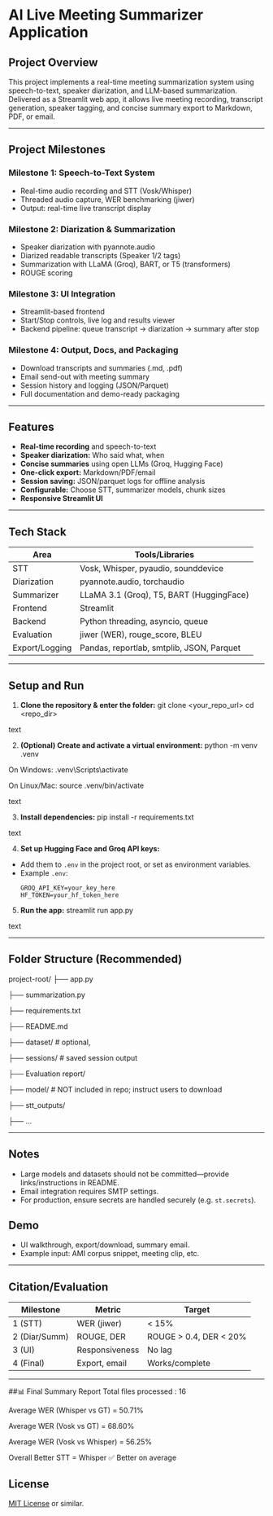 # AI Live Meeting Summarizer Application

## Project Overview

This project implements a real-time meeting summarization system using speech-to-text, speaker diarization, and LLM-based summarization. Delivered as a Streamlit web app, it allows live meeting recording, transcript generation, speaker tagging, and concise summary export to Markdown, PDF, or email.

---

## Project Milestones

### **Milestone 1: Speech-to-Text System**
- Real-time audio recording and STT (Vosk/Whisper)
- Threaded audio capture, WER benchmarking (jiwer)
- Output: real-time live transcript display

### **Milestone 2: Diarization & Summarization**
- Speaker diarization with pyannote.audio
- Diarized readable transcripts (Speaker 1/2 tags)
- Summarization with LLaMA (Groq), BART, or T5 (transformers)
- ROUGE scoring

### **Milestone 3: UI Integration**
- Streamlit-based frontend
- Start/Stop controls, live log and results viewer
- Backend pipeline: queue transcript → diarization → summary after stop

### **Milestone 4: Output, Docs, and Packaging**
- Download transcripts and summaries (.md, .pdf)
- Email send-out with meeting summary
- Session history and logging (JSON/Parquet)
- Full documentation and demo-ready packaging

---

## Features

- **Real-time recording** and speech-to-text
- **Speaker diarization:** Who said what, when
- **Concise summaries** using open LLMs (Groq, Hugging Face)
- **One-click export:** Markdown/PDF/email
- **Session saving:** JSON/parquet logs for offline analysis
- **Configurable:** Choose STT, summarizer models, chunk sizes
- **Responsive Streamlit UI**

---

## Tech Stack

| Area                 | Tools/Libraries                              |
|----------------------|----------------------------------------------|
| STT                  | Vosk, Whisper, pyaudio, sounddevice          |
| Diarization          | pyannote.audio, torchaudio                   |
| Summarizer           | LLaMA 3.1 (Groq), T5, BART (HuggingFace)     |
| Frontend             | Streamlit                                    |
| Backend              | Python threading, asyncio, queue             |
| Evaluation           | jiwer (WER), rouge_score, BLEU               |
| Export/Logging       | Pandas, reportlab, smtplib, JSON, Parquet    |

---

## Setup and Run

1. **Clone the repository & enter the folder:**
git clone <your_repo_url>
cd <repo_dir>

text

2. **(Optional) Create and activate a virtual environment:**
python -m venv .venv

On Windows:
.venv\Scripts\activate

On Linux/Mac:
source .venv/bin/activate

text

3. **Install dependencies:**
pip install -r requirements.txt

text

4. **Set up Hugging Face and Groq API keys:**
- Add them to `.env` in the project root, or set as environment variables.
- Example `.env`:
  ```
  GROQ_API_KEY=your_key_here
  HF_TOKEN=your_hf_token_here
  ```

5. **Run the app:**
streamlit run app.py

text

---

## Folder Structure (Recommended)

project-root/
├── app.py

├── summarization.py

├── requirements.txt

├── README.md

├── dataset/ # optional, 

├── sessions/ # saved session output

├── Evaluation report/

├── model/ # NOT included in repo; instruct users to download

├── stt_outputs/

├── ...


---

## Notes

- Large models and datasets should not be committed—provide links/instructions in README.
- Email integration requires SMTP settings.
- For production, ensure secrets are handled securely (e.g. `st.secrets`).

## Demo

- UI walkthrough, export/download, summary email.
- Example input: AMI corpus snippet, meeting clip, etc.

---

## Citation/Evaluation

| Milestone | Metric          | Target     |
|-----------|-----------------|-----------|
| 1 (STT)   | WER (jiwer)     | < 15%     |
| 2 (Diar/Summ)| ROUGE, DER   | ROUGE > 0.4, DER < 20% |
| 3 (UI)    | Responsiveness  | No lag    |
| 4 (Final) | Export, email   | Works/complete |

---

##📊 Final Summary Report
Total files processed : 16

Average WER (Whisper vs GT)   = 50.71%

Average WER (Vosk vs GT)      = 68.60%

Average WER (Vosk vs Whisper) = 56.25%

Overall Better STT             = Whisper ✅ Better on average

## License

[MIT License](LICENSE) or similar.
